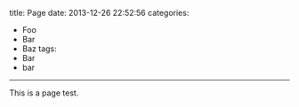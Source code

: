 title: Page
date: 2013-12-26 22:52:56
categories:
- Foo
- Bar
- Baz
tags:
- Bar
- bar
---

This is a page test.